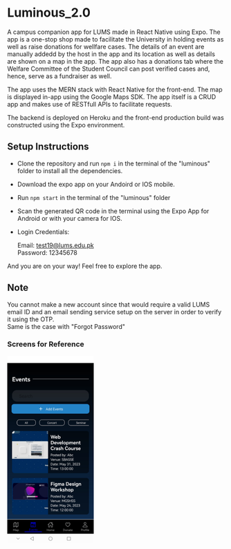 # Luminous_2.0

A campus companion app for LUMS made in React Native using Expo. The app is a one-stop shop made to facilitate the University in holding events as well as raise donations for wellfare cases. The details of an event are manually addedd by the host in the app and its location as well as details are shown on a map in the app. The app also has a donations tab where the Welfare Committee of the Student Council can post verified cases and, hence, serve as a fundraiser as well.

The app uses the MERN stack with React Native for the front-end. The map is displayed in-app using the Google Maps SDK. The app itself is a CRUD app and makes use of RESTfull APIs to facilitate requests.

The backend is deployed on Heroku and the front-end production build was constructed using the Expo environment.

## Setup Instructions

- Clone the repository and run `npm i` in the terminal of the "luminous" folder to install all the dependencies.
- Download the expo app on your Andoird or IOS mobile.
- Run `npm start` in the terminal of the "luminous" folder
- Scan the generated QR code in the terminal using the Expo App for Android or with your camera for IOS.
- Login Credentials:

    Email: test19@lums.edu.pk  
    Password: 12345678

And you are on your way!
Feel free to explore the app.

## Note

You cannot make a new account since that would require a valid LUMS email ID and an email sending service setup on the server in order to verify it using the OTP.  
Same is the case with "Forgot Password"

### Screens for Reference

<!-- ![alt text](https://github.com/nibi420/Luminous_2.0/blob/HickeryDickery-patch-1/luminous/assets/luminous1.jpg?raw=true) -->
<img src="https://github.com/nibi420/Luminous_2.0/blob/HickeryDickery-patch-1/luminous/assets/luminous1.jpg" width="200" />

